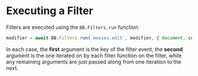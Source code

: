 # Executing a Filter

Filters are executed using the `BB.Filters.run` function:

```typescript
modifier = await BB.Filters.run(`movies.edit`, modifier, { document, currentUser });
```

In each case, the **first** argument is the key of the filter event, the **second** argument is the one iterated on by each filter function on the filter, while any remaining arguments are just passed along from one iteration to the next.

